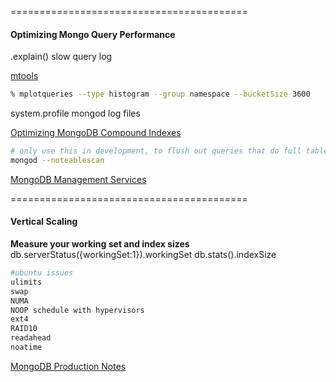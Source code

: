 

=========================================
#### Optimizing Mongo Query Performance

.explain()
slow query log

[mtools](http://github.com/rueckstiess/mtools)  
````sh
% mplotqueries --type histogram --group namespace --bucketSize 3600
````

system.profile
mongod log files


[Optimizing MongoDB Compound Indexes](http://emptysqua.re/blog/optimizing-mongodb-compound-indexes)  

````sh
# only use this in development, to flush out queries that do full table scans!
mongod --noteablescan
````
[MongoDB Management Services](https://mms.mongodb.com/)  



=========================================
#### Vertical Scaling

**Measure your working set and index sizes**
db.serverStatus({workingSet:1}).workingSet
db.stats().indexSize


````sh
#ubuntu issues
ulimits
swap
NUMA 
NOOP schedule with hypervisors
ext4
RAID10
readahead
noatime
````

[MongoDB Production Notes](http://docs.mongodb.org/manual/administration/production-notes/)  
